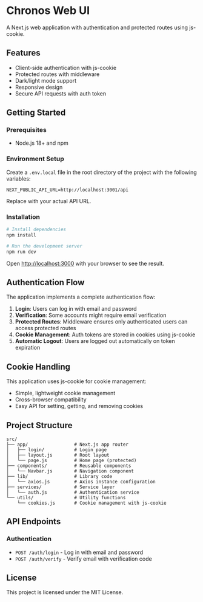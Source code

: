 # Chronos Web UI

A Next.js web application with authentication and protected routes using js-cookie.

## Features

- Client-side authentication with js-cookie
- Protected routes with middleware
- Dark/light mode support
- Responsive design
- Secure API requests with auth token

## Getting Started

### Prerequisites

- Node.js 18+ and npm

### Environment Setup

Create a `.env.local` file in the root directory of the project with the following variables:

```
NEXT_PUBLIC_API_URL=http://localhost:3001/api
```

Replace with your actual API URL.

### Installation

```bash
# Install dependencies
npm install

# Run the development server
npm run dev
```

Open [http://localhost:3000](http://localhost:3000) with your browser to see the result.

## Authentication Flow

The application implements a complete authentication flow:

1. **Login**: Users can log in with email and password
2. **Verification**: Some accounts might require email verification
3. **Protected Routes**: Middleware ensures only authenticated users can access protected routes
4. **Cookie Management**: Auth tokens are stored in cookies using js-cookie
5. **Automatic Logout**: Users are logged out automatically on token expiration

## Cookie Handling

This application uses js-cookie for cookie management:

- Simple, lightweight cookie management
- Cross-browser compatibility
- Easy API for setting, getting, and removing cookies

## Project Structure

```
src/
├── app/                 # Next.js app router
│   ├── login/           # Login page
│   ├── layout.js        # Root layout
│   └── page.js          # Home page (protected)
├── components/          # Reusable components
│   └── Navbar.js        # Navigation component
├── lib/                 # Library code
│   └── axios.js         # Axios instance configuration
├── services/            # Service layer
│   └── auth.js          # Authentication service
└── utils/               # Utility functions
    └── cookies.js       # Cookie management with js-cookie
```

## API Endpoints

### Authentication

- `POST /auth/login` - Log in with email and password
- `POST /auth/verify` - Verify email with verification code

## License

This project is licensed under the MIT License.
